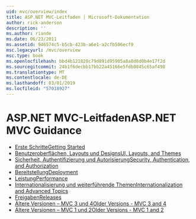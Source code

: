 ```yaml
---
uid: mvc/overview/index
title: ASP.NET MVC-Leitfaden | Microsoft-Dokumentation
author: rick-anderson
description: ''
ms.author: riande
ms.date: 06/23/2011
ms.assetid: 946574c5-b5cb-423b-a6e1-a2cfb506ecf9
msc.legacyurl: /mvc/overview
msc.type: book
ms.openlocfilehash: bbd4b121820c79d891d95905a8a8d8d0b4e17f2d
ms.sourcegitcommit: 24b1f6decbb17bb22a45166e5fdb0845c65af498
ms.translationtype: MT
ms.contentlocale: de-DE
ms.lasthandoff: 03/01/2019
ms.locfileid: "57018927"
---
```

<a name="aspnet-mvc-guidance"></a><span data-ttu-id="bef41-102">ASP.NET MVC-Leitfaden</span><span class="sxs-lookup"><span data-stu-id="bef41-102">ASP.NET MVC Guidance</span></span>
====================
- [<span data-ttu-id="bef41-103">Erste Schritte</span><span class="sxs-lookup"><span data-stu-id="bef41-103">Getting Started</span></span>](getting-started/index.md)
- [<span data-ttu-id="bef41-104">Benutzeroberflächen, Layouts und Designs</span><span class="sxs-lookup"><span data-stu-id="bef41-104">UI, Layouts, and Themes</span></span>](views/index.md)
- [<span data-ttu-id="bef41-105">Sicherheit, Authentifizierung und Autorisierung</span><span class="sxs-lookup"><span data-stu-id="bef41-105">Security, Authentication, and Authorization</span></span>](security/index.md)
- [<span data-ttu-id="bef41-106">Bereitstellung</span><span class="sxs-lookup"><span data-stu-id="bef41-106">Deployment</span></span>](deployment/index.md)
- [<span data-ttu-id="bef41-107">Leistung</span><span class="sxs-lookup"><span data-stu-id="bef41-107">Performance</span></span>](performance/index.md)
- [<span data-ttu-id="bef41-108">Internationalisierung und weiterführende Themen</span><span class="sxs-lookup"><span data-stu-id="bef41-108">Internationalization and Advanced Topics</span></span>](advanced/index.md)
- [<span data-ttu-id="bef41-109">Freigaben</span><span class="sxs-lookup"><span data-stu-id="bef41-109">Releases</span></span>](releases/index.md)
- [<span data-ttu-id="bef41-110">Ältere Versionen – MVC 3 und 4</span><span class="sxs-lookup"><span data-stu-id="bef41-110">Older Versions - MVC 3 and 4</span></span>](older-versions/index.md)
- [<span data-ttu-id="bef41-111">Ältere Versionen – MVC 1 und 2</span><span class="sxs-lookup"><span data-stu-id="bef41-111">Older Versions - MVC 1 and 2</span></span>](older-versions-1/index.md)
